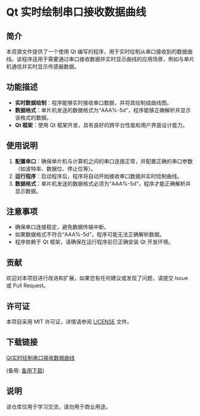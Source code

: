 # Qt 实时绘制串口接收数据曲线

## 简介

本资源文件提供了一个使用 Qt 编写的程序，用于实时绘制从串口接收到的数据曲线。该程序适用于需要通过串口接收数据并实时显示曲线的应用场景，例如与单片机通信并实时显示传感器数据。

## 功能描述

- **实时数据绘制**：程序能够实时接收串口数据，并将其绘制成曲线图。
- **数据格式**：单片机发送的数据格式为“AAA%-5d”，程序能够正确解析并显示该格式的数据。
- **Qt 框架**：使用 Qt 框架开发，具有良好的跨平台性能和用户界面设计能力。

## 使用说明

1. **配置串口**：确保单片机与计算机之间的串口连接正常，并配置正确的串口参数（如波特率、数据位、停止位等）。
2. **运行程序**：启动程序后，程序将自动开始接收串口数据并实时绘制曲线。
3. **数据格式**：单片机发送的数据格式必须为“AAA%-5d”，程序才能正确解析并显示数据。

## 注意事项

- 确保串口连接稳定，避免数据传输中断。
- 如果数据格式不符合“AAA%-5d”，程序可能无法正确解析数据。
- 程序依赖于 Qt 框架，请确保在运行程序前已正确安装 Qt 开发环境。

## 贡献

欢迎对本项目进行改进和扩展，如果您有任何建议或发现了问题，请提交 Issue 或 Pull Request。

## 许可证

本项目采用 MIT 许可证，详情请参阅 [LICENSE](LICENSE) 文件。

## 下载链接
[Qt实时绘制串口接收数据曲线](https://pan.quark.cn/s/0c5ea448d6a2) 

(备用: [备用下载](https://pan.baidu.com/s/1WEZrtSFjdW5Bu15iundagA?pwd=ftnt))

## 说明

该仓库仅用于学习交流，请勿用于商业用途。
